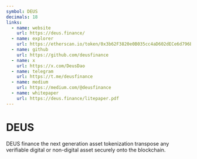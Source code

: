 ```yaml
---
symbol: DEUS
decimals: 18
links:
  - name: website
    url: https://deus.finance/
  - name: explorer
    url: https://etherscan.io/token/0x3b62F3820e0B035cc4aD602dECe6d796BC325325
  - name: github
    url: https://github.com/deusfinance
  - name: x
    url: https://x.com/DeusDao
  - name: telegram
    url: https://t.me/deusfinance
  - name: medium
    url: https://medium.com/@deusfinance
  - name: whitepaper
    url: https://deus.finance/litepaper.pdf
---
```


# DEUS

DEUS finance the next generation asset tokenization transpose any verifiable digital or non-digital asset securely onto the blockchain.
